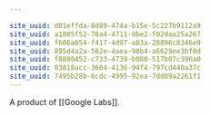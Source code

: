 ```yaml
---

site_uuid: d01effda-8d89-474a-b15e-5c227b9112a9
site_uuid: a1005f52-78a4-4711-9be2-f02daa25a267
site_uuid: f606a054-f417-4d97-a03a-28896c8346e9
site_uuid: 895d4a2a-562e-4aea-98b4-a6629ee3bf0d
site_uuid: f8800452-c733-4739-b080-517b07c396a0
site_uuid: 03818acc-3604-4136-94f4-797cd440a37c
site_uuid: 7495b28b-6cdc-4995-92ea-7dd09a2261f1
---
```


A product of [[Google Labs]]. 

